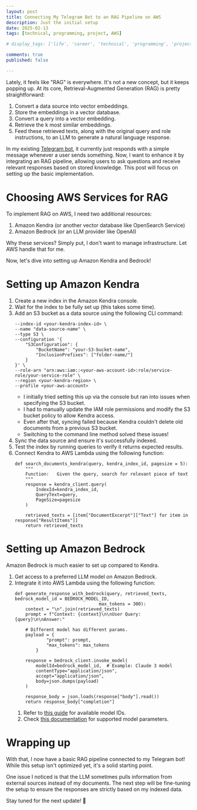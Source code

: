 ```yaml
---
layout: post
title: Connecting My Telegram Bot to an RAG Pipeline on AWS
description: Just the initial setup
date: 2025-02-13
tags: [technical, programming, project, AWS]

# display_tags: ['life', 'career', 'technical', 'programming', 'project', 'AWS', 'growth']

comments: true
published: false

---
```

Lately, it feels like "RAG" is everywhere. It's not a new concept, but it keeps popping up. At its core, Retrieval-Augmented Generation (RAG) is pretty straightforward:
1. Convert a data source into vector embeddings.
1. Store the embeddings in a vector database.
1. Convert a query into a vector embedding.
1. Retrieve the k most similar embeddings.
1. Feed these retrieved texts, along with the original query and role instructions, to an LLM to generate a natural language response.

In my existing [Telegram bot](https://brandonyongys.github.io/blog/2025/telegram-chatbot/), it currently just responds with a simple message whenever a user sends something. Now, I want to enhance it by integrating an RAG pipeline, allowing users to ask questions and receive relevant responses based on stored knowledge. This post will focus on setting up the basic implementation.

# Choosing AWS Services for RAG
To implement RAG on AWS, I need two additional resources:
1. Amazon Kendra (or another vector database like OpenSearch Service)
1. Amazon Bedrock (or an LLM provider like OpenAI)

Why these services? Simply put, I don't want to manage infrastructure. Let AWS handle that for me.

Now, let's dive into setting up Amazon Kendra and Bedrock!

# Setting up Amazon Kendra
1. Create a new index in the Amazon Kendra console.
1. Wait for the index to be fully set up (this takes some time).
1. Add an S3 bucket as a data source using the following CLI command:
    ~~~
    --index-id <your-kendra-index-id> \
    --name "data-source-name" \
    --type S3 \
    --configuration '{
        "S3Configuration": {
            "BucketName": "your-S3-bucket-name",
            "InclusionPrefixes": ["folder-name/"]
        }
    }' \
    --role-arn "arn:aws:iam::<your-aws-account-id>:role/service-role/your-service-role" \
    --region <your-kendra-region> \
    --profile <your-aws-account>
    ~~~
    - I initially tried setting this up via the console but ran into issues when specifying the S3 bucket.
    - I had to manually update the IAM role permissions and modify the S3 bucket policy to allow Kendra access.
    - Even after that, syncing failed because Kendra couldn't delete old documents from a previous S3 bucket.
    - Switching to the command line method solved these issues!
1. Sync the data source and ensure it's successfully indexed.
1. Test the index by running queries to verify it returns expected results.
1. Connect Kendra to AWS Lambda using the following function:
    ~~~
    def search_documents_kendra(query, kendra_index_id, pagesize = 5):
        """
        Function:   Given the query, search for relevant piece of text
        """
        response = kendra_client.query(
            IndexId=kendra_index_id,
            QueryText=query,
            PageSize=pagesize
        )

        retrieved_texts = [item["DocumentExcerpt"]["Text"] for item in response["ResultItems"]]
        return retrieved_texts
    ~~~

# Setting up Amazon Bedrock
Amazon Bedrock is much easier to set up compared to Kendra.

1. Get access to a preferred LLM model on Amazon Bedrock.
1. Integrate it into AWS Lambda using the following function:
    ~~~
    def generate_response_with_bedrock(query, retrieved_texts, bedrock_model_id = BEDROCK_MODEL_ID,
                                    max_tokens = 300):
        context = "\n".join(retrieved_texts)
        prompt = f"Context: {context}\n\nUser Query: {query}\n\nAnswer:"

        # Different model has different params. 
        payload = {
                "prompt": prompt,
                "max_tokens": max_tokens
            }

        response = bedrock_client.invoke_model(
            modelId=bedrock_model_id,  # Example: Claude 3 model
            contentType="application/json",
            accept="application/json",
            body=json.dumps(payload)
        )
        
        response_body = json.loads(response["body"].read())
        return response_body["completion"]
    ~~~
    1. Refer to [this guide](https://docs.aws.amazon.com/bedrock/latest/userguide/models-supported.html) for available model IDs.
    2. Check [this documentation](https://docs.aws.amazon.com/bedrock/latest/userguide/model-parameters.html) for supported model parameters.

# Wrapping up
With that, I now have a basic RAG pipeline connected to my Telegram bot! While this setup isn't optimized yet, it's a solid starting point.

One issue I noticed is that the LLM sometimes pulls information from external sources instead of my documents. The next step will be fine-tuning the setup to ensure the responses are strictly based on my indexed data.

Stay tuned for the next update! 🚀
